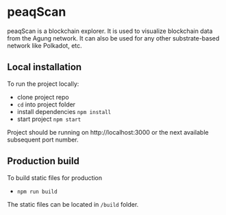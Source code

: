 # peaqScan

peaqScan is a blockchain explorer. It is used to visualize blockchain data from the Agung network. It can also be used for any other substrate-based network like Polkadot, etc.


## Local installation

To run the project locally:

- clone project repo
- `cd` into project folder
- install dependencies `npm install`
- start project `npm start`

Project should be running on http://localhost:3000 or the next available subsequent port number.

## Production build

To build static files for production

- `npm run build`

The static files can be located in `/build` folder.

